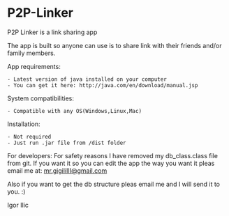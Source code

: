P2P-Linker
==========

P2P Linker is a link sharing app

The app is built so anyone can use is to share link with their friends and/or family members.

App requirements:

	- Latest version of java installed on your computer
	- You can get it here: http://java.com/en/download/manual.jsp

System compatibilities:

	- Compatible with any OS(Windows,Linux,Mac)
	
Installation:

	- Not required
	- Just run .jar file from /dist folder
	
For developers:
For safety reasons I have removed my db_class.class file from git. If you want it so you can edit the app the way you want it pleas email me at: mr.gigiliIII@gmail.com

Also if you want to get the db structure pleas email me and I will send it to you. :)

Igor Ilic

